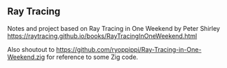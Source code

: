 ## Ray Tracing

Notes and project based on Ray Tracing in One Weekend by Peter Shirley
https://raytracing.github.io/books/RayTracingInOneWeekend.html

Also shoutout to https://github.com/ryoppippi/Ray-Tracing-in-One-Weekend.zig for reference to some Zig code.
